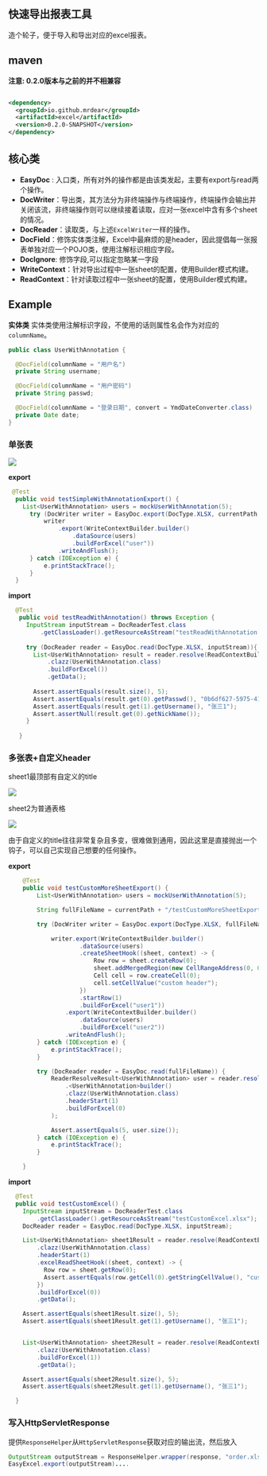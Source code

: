 ## 快速导出报表工具

造个轮子，便于导入和导出对应的excel报表。


## maven

**注意: 0.2.0版本与之前的并不相兼容**

```xml

<dependency>
  <groupId>io.github.mrdear</groupId>
  <artifactId>excel</artifactId>
  <version>0.2.0-SNAPSHOT</version>
</dependency>

```

## 核心类

- **EasyDoc** : 入口类，所有对外的操作都是由该类发起，主要有export与read两个操作。
- **DocWriter**：导出类，其方法分为非终端操作与终端操作，终端操作会输出并关闭该流，非终端操作则可以继续接着读取，应对一张excel中含有多个sheet的情况。
- **DocReader**：读取类，与上述`ExcelWriter`一样的操作。
- **DocField**：修饰实体类注解，Excel中最麻烦的是header，因此提倡每一张报表单独对应一个POJO类，使用注解标识相应字段。
- **DocIgnore**: 修饰字段,可以指定忽略某一字段
- **WriteContext**：针对导出过程中一张sheet的配置，使用Builder模式构建。
- **ReadContext**：针对读取过程中一张sheet的配置，使用Builder模式构建。

## Example

**实体类**
实体类使用注解标识字段，不使用的话则属性名会作为对应的`columnName`。
```java
public class UserWithAnnotation {

  @DocField(columnName = "用户名")
  private String username;

  @DocField(columnName = "用户密码")
  private String passwd;

  @DocField(columnName = "登录日期", convert = YmdDateConverter.class)
  private Date date;
}
```

### 单张表
![](http://oobu4m7ko.bkt.clouddn.com/1530326628.png?imageMogr2/thumbnail/!100p)

**export**

```java
 @Test
  public void testSimpleWithAnnotationExport() {
    List<UserWithAnnotation> users = mockUserWithAnnotation(5);
      try (DocWriter writer = EasyDoc.export(DocType.XLSX, currentPath + "/testSimpleWithAnnotationExport.xlsx")) {
          writer
              .export(WriteContextBuilder.builder()
                  .dataSource(users)
                  .buildForExcel("user"))
              .writeAndFlush();
      } catch (IOException e) {
          e.printStackTrace();
      }
  }
```
**import**

```java
  @Test
   public void testReadWithAnnotation() throws Exception {
     InputStream inputStream = DocReaderTest.class
         .getClassLoader().getResourceAsStream("testReadWithAnnotation.xlsx");
 
     try (DocReader reader = EasyDoc.read(DocType.XLSX, inputStream)){
       List<UserWithAnnotation> result = reader.resolve(ReadContextBuilder.<UserWithAnnotation>builder()
           .clazz(UserWithAnnotation.class)
           .buildForExcel())
           .getData();
 
       Assert.assertEquals(result.size(), 5);
       Assert.assertEquals(result.get(0).getPasswd(), "0b6df627-5975-417b-abc9-1f2bad5ca1e2");
       Assert.assertEquals(result.get(1).getUsername(), "张三1");
       Assert.assertNull(result.get(0).getNickName());
     }
 
   }
```

### 多张表+自定义header
sheet1最顶部有自定义的title

![](http://oobu4m7ko.bkt.clouddn.com/1530326869.png?imageMogr2/thumbnail/!100p)

sheet2为普通表格

![](http://oobu4m7ko.bkt.clouddn.com/1530326912.png?imageMogr2/thumbnail/!100p)

由于自定义的title往往非常复杂且多变，很难做到通用，因此这里是直接抛出一个钩子，可以自己实现自己想要的任何操作。

**export**

```java
    @Test
    public void testCustomMoreSheetExport() {
        List<UserWithAnnotation> users = mockUserWithAnnotation(5);

        String fullFileName = currentPath + "/testCustomMoreSheetExport.xlsx";

        try (DocWriter writer = EasyDoc.export(DocType.XLSX, fullFileName)){

            writer.export(WriteContextBuilder.builder()
                    .dataSource(users)
                    .createSheetHook((sheet, context) -> {
                        Row row = sheet.createRow(0);
                        sheet.addMergedRegion(new CellRangeAddress(0, 0, 0, 2));
                        Cell cell = row.createCell(0);
                        cell.setCellValue("custom header");
                    })
                    .startRow(1)
                    .buildForExcel("user1"))
                .export(WriteContextBuilder.builder()
                    .dataSource(users)
                    .buildForExcel("user2"))
                .writeAndFlush();
        } catch (IOException e) {
            e.printStackTrace();
        }

        try (DocReader reader = EasyDoc.read(fullFileName)) {
            ReaderResolveResult<UserWithAnnotation> user = reader.resolve(ReadContextBuilder
                .<UserWithAnnotation>builder()
                .clazz(UserWithAnnotation.class)
                .headerStart(1)
                .buildForExcel(0)
            );

            Assert.assertEquals(5, user.size());
        } catch (IOException e) {
            e.printStackTrace();
        }

    }
```

**import**
```java
  @Test
  public void testCustomExcel() {
    InputStream inputStream = DocReaderTest.class
        .getClassLoader().getResourceAsStream("testCustomExcel.xlsx");
    DocReader reader = EasyDoc.read(DocType.XLSX, inputStream);

    List<UserWithAnnotation> sheet1Result = reader.resolve(ReadContextBuilder.<UserWithAnnotation>builder()
        .clazz(UserWithAnnotation.class)
        .headerStart(1)
        .excelReadSheetHook((sheet, context) -> {
          Row row = sheet.getRow(0);
          Assert.assertEquals(row.getCell(0).getStringCellValue(), "custom header");
        })
        .buildForExcel(0))
        .getData();

    Assert.assertEquals(sheet1Result.size(), 5);
    Assert.assertEquals(sheet1Result.get(1).getUsername(), "张三1");


    List<UserWithAnnotation> sheet2Result = reader.resolve(ReadContextBuilder.<UserWithAnnotation>builder()
        .clazz(UserWithAnnotation.class)
        .buildForExcel(1))
        .getData();

    Assert.assertEquals(sheet2Result.size(), 5);
    Assert.assertEquals(sheet2Result.get(1).getUsername(), "张三1");

  }
```

### 写入HttpServletResponse
提供`ResponseHelper`从`HttpServletResponse`获取对应的输出流，然后放入
```java
OutputStream outputStream = ResponseHelper.wrapper(response, "order.xlsx");
EasyExcel.export(outputStream)....
```